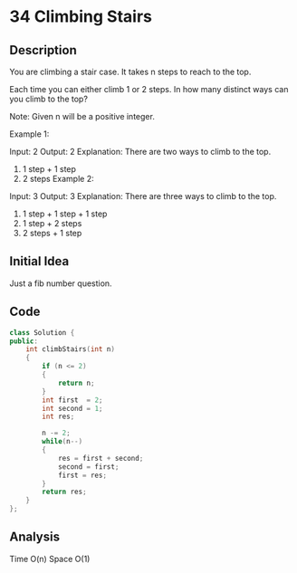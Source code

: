 # 34 Climbing Stairs

## Description

You are climbing a stair case. It takes n steps to reach to the top.

Each time you can either climb 1 or 2 steps. In how many distinct ways can you climb to the top?

Note: Given n will be a positive integer.

Example 1:

Input: 2
Output: 2
Explanation: There are two ways to climb to the top.
1. 1 step + 1 step
2. 2 steps
Example 2:

Input: 3
Output: 3
Explanation: There are three ways to climb to the top.
1. 1 step + 1 step + 1 step
2. 1 step + 2 steps
3. 2 steps + 1 step

## Initial Idea

Just a fib number question. 

## Code

```cpp
class Solution {
public:
    int climbStairs(int n) 
    {
        if (n <= 2)
        {
            return n;
        }
        int first  = 2; 
        int second = 1;
        int res; 

        n -= 2; 
        while(n--)
        {
            res = first + second; 
            second = first;
            first = res; 
        } 
        return res; 
    }
};
```

## Analysis

Time O(n)
Space O(1)